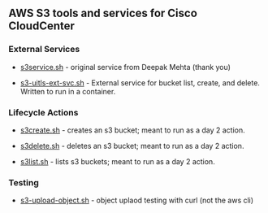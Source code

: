 ## AWS S3 tools and services for Cisco CloudCenter

### External Services

- [s3service.sh](https://github.com/grimmtheory/c3/blob/master/s3/s3service.sh) - original service from Deepak Mehta (thank you)

- [s3-uitls-ext-svc.sh](https://github.com/grimmtheory/c3/blob/master/s3/s3-uitls-ext-svc.sh) - External service for bucket list, create, and delete.  Written to run in a container.

### Lifecycle Actions

- [s3create.sh](https://github.com/grimmtheory/c3/blob/master/s3/s3create.sh) - creates an s3 bucket; meant to run as a day 2 action.

- [s3delete.sh](https://github.com/grimmtheory/c3/blob/master/s3/s3delete.sh) - deletes an s3 bucket; meant to run as a day 2 action.

- [s3list.sh](https://github.com/grimmtheory/c3/blob/master/s3/s3list.sh) - lists s3 buckets; meant to run as a day 2 action.

### Testing

- [s3-upload-object.sh](https://github.com/grimmtheory/c3/blob/master/s3/s3-upload-object.sh) - object uplaod testing with curl (not the aws cli)

